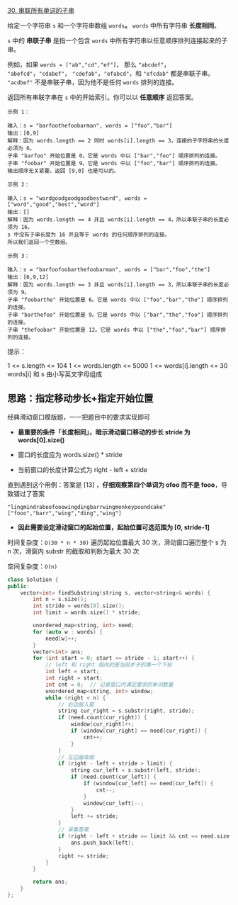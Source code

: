 [30. 串联所有单词的子串](https://leetcode-cn.com/problems/substring-with-concatenation-of-all-words/)

给定一个字符串 `s` 和一个字符串数组 `words`**。** `words` 中所有字符串 **长度相同**。

 `s` 中的 **串联子串** 是指一个包含 `words` 中所有字符串以任意顺序排列连接起来的子串。

例如，如果 `words = ["ab","cd","ef"]`， 那么 `"abcdef"`， `"abefcd"`，`"cdabef"`， `"cdefab"`，`"efabcd"`，和 `"efcdab"` 都是串联子串。 `"acdbef"` 不是串联子串，因为他不是任何 `words` 排列的连接。

返回所有串联字串在 `s` 中的开始索引。你可以以 **任意顺序** 返回答案。

```
示例 1：

输入：s = "barfoothefoobarman", words = ["foo","bar"]
输出：[0,9]
解释：因为 words.length == 2 同时 words[i].length == 3，连接的子字符串的长度必须为 6。
子串 "barfoo" 开始位置是 0。它是 words 中以 ["bar","foo"] 顺序排列的连接。
子串 "foobar" 开始位置是 9。它是 words 中以 ["foo","bar"] 顺序排列的连接。
输出顺序无关紧要。返回 [9,0] 也是可以的。

示例 2：

输入：s = "wordgoodgoodgoodbestword", words = ["word","good","best","word"]
输出：[]
解释：因为 words.length == 4 并且 words[i].length == 4，所以串联子串的长度必须为 16。
s 中没有子串长度为 16 并且等于 words 的任何顺序排列的连接。
所以我们返回一个空数组。

示例 3：

输入：s = "barfoofoobarthefoobarman", words = ["bar","foo","the"]
输出：[6,9,12]
解释：因为 words.length == 3 并且 words[i].length == 3，所以串联子串的长度必须为 9。
子串 "foobarthe" 开始位置是 6。它是 words 中以 ["foo","bar","the"] 顺序排列的连接。
子串 "barthefoo" 开始位置是 9。它是 words 中以 ["bar","the","foo"] 顺序排列的连接。
子串 "thefoobar" 开始位置是 12。它是 words 中以 ["the","foo","bar"] 顺序排列的连接。
```

提示：

1 <= s.length <= 104
1 <= words.length <= 5000
1 <= words[i].length <= 30
words[i] 和 s 由小写英文字母组成

## 思路：指定移动步长+指定开始位置

经典滑动窗口模版题，一一把题目中的要求实现即可

- **最重要的条件「长度相同」，暗示滑动窗口移动的步长 stride 为 words[0].size()**

- 窗口的长度应为 words.size() * stride

- 当前窗口的长度计算公式为 right - left + stride

直到遇到这个用例：答案是 [13] ，**仔细观察第四个单词为 ofoo 而不是 fooo**，导致错过了答案

```
"lingmindraboofooowingdingbarrwingmonkeypoundcake"
["fooo","barr","wing","ding","wing"]
```

- **因此需要设定滑动窗口的起始位置，起始位置可选范围为 [0, stride-1]**

时间复杂度：`O(30 * n * 30)` 遍历起始位置最大 30 次，滑动窗口遍历整个 s 为 n 次，滑窗内 substr 的截取和判断为最大 30 次

空间复杂度：`O(n)`

```cpp
class Solution {
public:
    vector<int> findSubstring(string s, vector<string>& words) {
        int n = s.size();
        int stride = words[0].size();
        int limit = words.size() * stride;

        unordered_map<string, int> need;
        for (auto w : words) {
            need[w]++;
        }
        vector<int> ans;
        for (int start = 0; start <= stride - 1; start++) {
            // left 和 right 指向的是当前步子的第一个下标
            int left = start;
            int right = start;
            int cnt = 0;  // 记录窗口内满足要求的单词数量
            unordered_map<string, int> window;
            while (right < n) {
                // 右边届入窗
                string cur_right = s.substr(right, stride);
                if (need.count(cur_right)) {
                    window[cur_right]++;
                    if (window[cur_right] == need[cur_right]) {
                        cnt++;
                    }
                }
                // 左边届收缩
                if (right - left + stride > limit) {
                    string cur_left = s.substr(left, stride);
                    if (need.count(cur_left)) {
                        if (window[cur_left] == need[cur_left]) {
                            cnt--;
                        }
                        window[cur_left]--;
                    }
                    left += stride;
                }
                // 采集答案
                if (right - left + stride == limit && cnt == need.size()) {
                    ans.push_back(left);
                }
                right += stride;
            }
        }

        return ans;
    }
};
```

